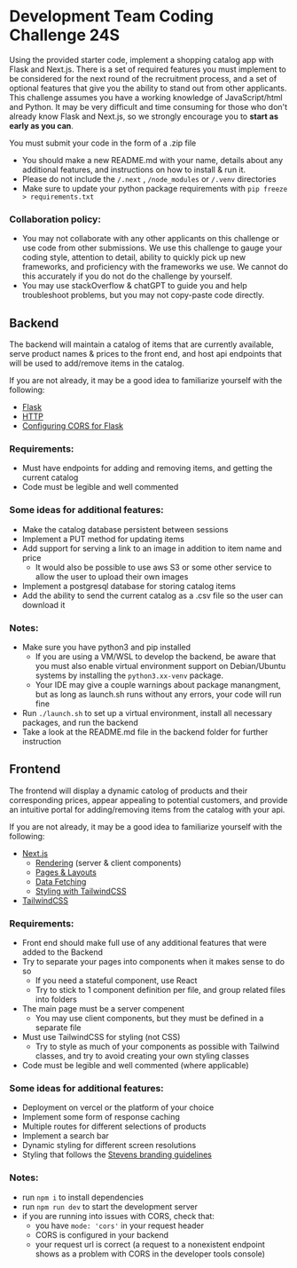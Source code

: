 # Development Team Coding Challenge 24S
Using the provided starter code, implement a shopping catalog app with Flask and Next.js. There is a set of required features you must implement to be considered for the next round of the recruitment process, and a set of optional features that give you the ability to stand out from other applicants. This challenge assumes you have a working knowledge of JavaScript/html and Python. It may be very difficult and time consuming for those who don't already know Flask and Next.js, so we strongly encourage you to **start as early as you can**. 

You must submit your code in the form of a .zip file
- You should make a new README.md with your name, details about any additional features, and instructions on how to install & run it.
- Please do not include the `/.next` , `/node_modules` or `/.venv` directories
- Make sure to update your python package requirements with `pip freeze > requirements.txt`

### Collaboration policy:
* You may not collaborate with any other applicants on this challenge or use code from other submissions. We use this challenge to gauge your coding style, attention to detail, ability to quickly pick up new frameworks, and proficiency with the frameworks we use. We cannot do this accurately if you do not do the challenge by yourself.
* You may use stackOverflow & chatGPT to guide you and help troubleshoot problems, but you may not copy-paste code directly.

## Backend 
The backend will maintain a catalog of items that are currently available, serve product names & prices to the front end, and host api endpoints that will be used to add/remove items in the catalog.

If you are not already, it may be a good idea to familiarize yourself with the following:
* [Flask](https://flask.palletsprojects.com/en/3.0.x/quickstart/)
* [HTTP](https://developer.mozilla.org/en-US/docs/Web/HTTP) 
* [Configuring CORS for Flask](https://flask-cors.readthedocs.io/en/latest/) 

### Requirements:
* Must have endpoints for adding and removing items, and getting the current catalog
* Code must be legible and well commented

### Some ideas for additional features:
* Make the catalog database persistent between sessions
* Implement a PUT method for updating items
* Add support for serving a link to an image in addition to item name and price
  -  It would also be possible to use aws S3 or some other service to allow the user to upload their own images
     <!-- (can you even submit something like this? idk) -->
* Implement a postgresql database for storing catalog items
     <!-- (can you even submit something like this? idk) -->
* Add the ability to send the current catalog as a .csv file so the user can download it

### Notes:
* Make sure you have python3 and pip installed
  - If you are using a VM/WSL to develop the backend, be aware that you must also enable virtual environment support on Debian/Ubuntu systems by installing the `python3.xx-venv` package.
  - Your IDE may give a couple warnings about package manangment, but as long as launch.sh runs without any errors, your code will run fine
* Run `./launch.sh` to set up a virtual environment, install all necessary packages, and run the backend
* Take a look at the README.md file in the backend folder for further instruction
  
## Frontend
The frontend will display a dynamic catolog of products and their corresponding prices, appear appealing to potential customers, and provide an intuitive portal for adding/removing items from the catalog with your api.

If you are not already, it may be a good idea to familiarize yourself with the following:
* [Next.js](https://nextjs.org/docs)
  - [Rendering](https://nextjs.org/docs/app/building-your-application/rendering) (server & client components)
  - [Pages & Layouts](https://nextjs.org/docs/app/building-your-application/routing/pages-and-layouts)
  - [Data Fetching](https://nextjs.org/docs/app/building-your-application/data-fetching)
  - [Styling with TailwindCSS](https://nextjs.org/docs/app/building-your-application/styling/tailwind-css)
* [TailwindCSS](https://tailwindcss.com/docs)

### Requirements:
* Front end should make full use of any additional features that were added to the Backend
* Try to separate your pages into components when it makes sense to do so
  - If you need a stateful component, use React
  - Try to stick to 1 component definition per file, and group related files into folders
* The main page must be a server compenent
  - You may use client components, but they must be defined in a separate file
* Must use TailwindCSS for styling (not CSS)
  - Try to style as much of your components as possible with Tailwind classes, and try to avoid creating your own styling classes
* Code must be legible and well commented (where applicable)

### Some ideas for additional features:
* Deployment on vercel or the platform of your choice
* Implement some form of response caching
* Multiple routes for different selections of products
* Implement a search bar
* Dynamic styling for different screen resolutions
* Styling that follows the [Stevens branding guidelines](https://www.stevens.edu/brandguide)

### Notes:
* run `npm i` to install dependencies
* run `npm run dev` to start the development server
* if you are running into issues with CORS, check that:
  - you have `mode: 'cors'` in your request header
  - CORS is configured in your backend
  - your request url is correct (a request to a nonexistent endpoint shows as a problem with CORS in the developer tools console)

